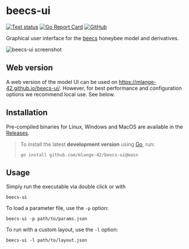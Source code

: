 # beecs-ui

[![Test status](https://img.shields.io/github/actions/workflow/status/mlange-42/beecs-ui/tests.yml?branch=main&label=Tests&logo=github)](https://github.com/mlange-42/beecs-ui/actions/workflows/tests.yml)
[![Go Report Card](https://goreportcard.com/badge/github.com/mlange-42/beecs-ui)](https://goreportcard.com/report/github.com/mlange-42/beecs-ui)
[![GitHub](https://img.shields.io/badge/github-repo-blue?logo=github)](https://github.com/mlange-42/beecs-ui)

Graphical user interface for the [beecs](https://github.com/mlange-42/beecs) honeybee model and derivatives.

![beecs-ui screenshot](https://github.com/mlange-42/beecs-ui/assets/44003176/a8897dbd-4608-4d74-88da-08e78ee68c1c)

## Web version

A web version of the model UI can be used on https://mlange-42.github.io/beecs-ui/.
However, for best performance and configuration options we recommend local use. See below.

## Installation

Pre-compiled binaries for Linux, Windows and MacOS are available in the [Releases](https://github.com/mlange-42/beecs-ui/releases).

> To install the latest **development version** using [Go](https://go.dev), run:
> 
> ```
> go install github.com/mlange-42/beecs-ui@main
> ```

## Usage

Simply run the executable via double click or with

```
beecs-ui
```

To load a parameter file, use the `-p` option:

```
beecs-ui -p path/to/params.json
```

To run with a custom layout, use the `-l` option:

```
beecs-ui -l path/to/layout.json
```
